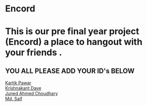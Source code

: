# Encord
# This is our pre final year project (Encord) a place to hangout with your friends .

## YOU ALL PLEASE ADD YOUR ID's BELOW

[Kartik Pawar](https://github.com/kartikpawar10) </br>
[Krishnakant Dave](https://github.com/krish736) </br>
[Juned Ahmed Choudhary](https://github.com/JUNED-AHMED-CHOUDHARY)</br>
[Md. Saif](https://github.com/Saifprogramm)
